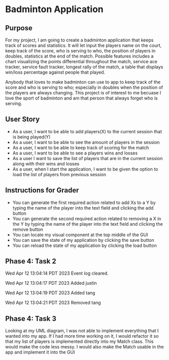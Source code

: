# Badminton Application

## Purpose
For my project, I am going to create a badminton application that keeps track of scores and statistics. 
It will let input the players name on the court, keep track of the score,
who is serving to who, the position of players in doubles, statistics at the end of the match. 
Possible features includes a chart visualizing the points differential throughout the match,
service ace tracker, service fault tracker, longest rally of the match, a table that displays win/loss percentage 
against people that played. 

Anybody that loves to make badminton can use to app to keep track of the score and who is serving to who; especially 
in doubles when the position of the players are always changing. This project is of interest to me becuase 
I love the sport of badminton and am that person that always forget who is serving. 
## User Story
- As a user, I want to be able to add players(X) to the current session that is being played(Y)
- As a user, I want to be able to see the amount of players in the session
- As a user, I want to be able to keep track of scoring for the match
- As a user, I want to be able to see a players wins and losses
- As a user I want to save the list of players that are in the current session 
  along with their wins and losses
- As a user, when I start the application, I want to be given the option to load the list of players 
  from previous session

## Instructions for Grader
- You can generate the first required action related to add Xs to a Y by typing the name of the player into the text field and clicking the add button 
- You can generate the second required action related to removing a X in the Y by typing the name of the player into the text field and clicking the remove button
- You can locate my visual component at the top middle of the GUI
- You can save the state of my application by clicking the save button
- You can reload the state of my application by clicking the load button

## Phase 4: Task 2
Wed Apr 12 13:04:14 PDT 2023
Event log cleared.

Wed Apr 12 13:04:17 PDT 2023
Added justin

Wed Apr 12 13:04:19 PDT 2023
Added tang

Wed Apr 12 13:04:21 PDT 2023
Removed tang

## Phase 4: Task 3
Looking at my UML diagram, I was not able to implement everything that I wanted
into my app. If I had more time working on it, I would refactor it so that
my list of players is implemented directly into my Match class. This would
make the code less messy. I would also 
make the Match usable in the app and implement it into the GUI


